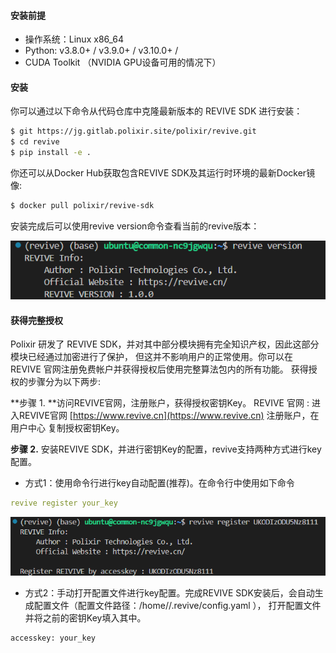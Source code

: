 #### 安装前提
- 操作系统：Linux x86_64
- Python: v3.8.0+ / v3.9.0+ / v3.10.0+ /
- CUDA Toolkit （NVIDIA GPU设备可用的情况下）

#### 安装
你可以通过以下命令从代码仓库中克隆最新版本的 REVIVE SDK 进行安装：
```bash
$ git https://jg.gitlab.polixir.site/polixir/revive.git
$ cd revive
$ pip install -e .
```

你还可以从Docker Hub获取包含REVIVE SDK及其运行时环境的最新Docker镜像:
```bash
$ docker pull polixir/revive-sdk
```

安装完成后可以使用revive version命令查看当前的revive版本：

![](../assets/1.4-0.png)

#### 获得完整授权
Polixir 研发了 REVIVE SDK，并对其中部分模块拥有完全知识产权，因此这部分模块已经通过加密进行了保护， 但这并不影响用户的正常使用。你可以在 REVIVE 官网注册免费帐户并获得授权后使用完整算法包内的所有功能。
获得授权的步骤分为以下两步:

**步骤 1. **访问REVIVE官网，注册账户，获得授权密钥Key。
REVIVE 官网 : 进入REVIVE官网 [https://www.revive.cn](https://www.revive.cn) 注册账户，在 用户中心 复制授权密钥Key。

**步骤 2.** 安装REVIVE SDK，并进行密钥Key的配置，revive支持两种方式进行key配置。

- 方式1：使用命令行进行key自动配置(推荐)。在命令行中使用如下命令
```yaml
revive register your_key
```

![](../assets/1.4-1.png)


- 方式2：手动打开配置文件进行key配置。完成REVIVE SDK安装后，会自动生成配置文件（配置文件路径：/home/<user-name>/.revive/config.yaml ）， 打开配置文件并将之前的密钥Key填入其中。
```python
accesskey: your_key
```
